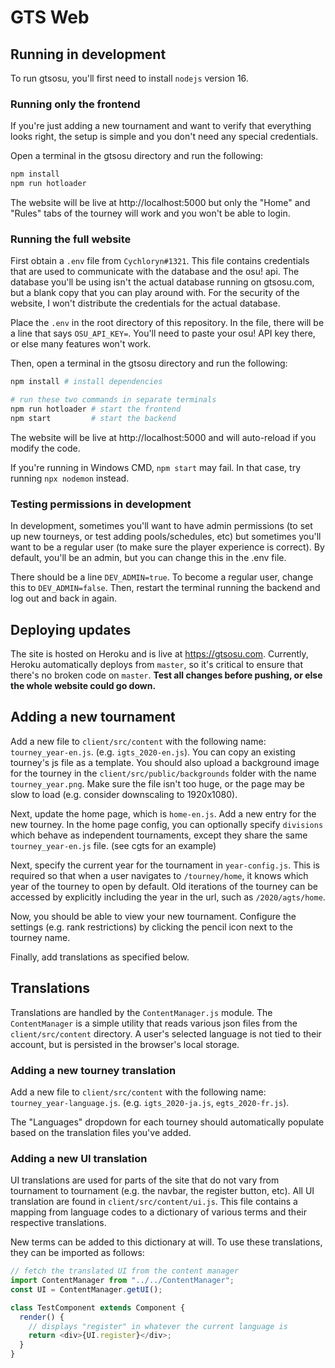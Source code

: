 # GTS Web

## Running in development

To run gtsosu, you'll first need to install `nodejs` version 16.

### Running only the frontend

If you're just adding a new tournament and want to verify that everything looks right, the setup is simple and you don't need any special credentials.

Open a terminal in the gtsosu directory and run the following:

```bash
npm install
npm run hotloader
```

The website will be live at http://localhost:5000 but only the "Home" and "Rules" tabs of the tourney will work and you won't be able to login.

### Running the full website

First obtain a `.env` file from `Cychloryn#1321`. This file contains credentials that are used to communicate with the database and the osu! api. The database you'll be using isn't the actual database running on gtsosu.com, but a blank copy that you can play around with. For the security of the website, I won't distribute the credentials for the actual database.

Place the `.env` in the root directory of this repository. In the file, there will be a line that says `OSU_API_KEY=`. You'll need to paste your osu! API key there, or else many features won't work.

Then, open a terminal in the gtsosu directory and run the following:

```bash
npm install # install dependencies

# run these two commands in separate terminals
npm run hotloader # start the frontend
npm start         # start the backend
```

The website will be live at http://localhost:5000 and will auto-reload if you modify the code.

If you're running in Windows CMD, `npm start` may fail. In that case, try running `npx nodemon` instead.

### Testing permissions in development

In development, sometimes you'll want to have admin permissions (to set up new tourneys, or test adding pools/schedules, etc) but sometimes you'll want to be a regular user (to make sure the player experience is correct). By default, you'll be an admin, but you can change this in the .env file.

There should be a line `DEV_ADMIN=true`. To become a regular user, change this to `DEV_ADMIN=false`. Then, restart the terminal running the backend and log out and back in again.

## Deploying updates

The site is hosted on Heroku and is live at https://gtsosu.com. Currently, Heroku automatically deploys from `master`, so it's critical to ensure that there's no broken code on `master`. **Test all changes before pushing, or else the whole website could go down.**

## Adding a new tournament

Add a new file to `client/src/content` with the following name: `tourney_year-en.js`. (e.g. `igts_2020-en.js`). You can copy an existing tourney's js file as a template. You should also upload a background image for the tourney in the `client/src/public/backgrounds` folder with the name `tourney_year.png`. Make sure the file isn't too huge, or the page may be slow to load (e.g. consider downscaling to 1920x1080).

Next, update the home page, which is `home-en.js`. Add a new entry for the new tourney. In the home page config, you can optionally specify `divisions` which behave as independent tournaments, except they share the same `tourney_year-en.js` file. (see cgts for an example)

Next, specify the current year for the tournament in `year-config.js`. This is required so that when a user navigates to `/tourney/home`, it knows which year of the tourney to open by default. Old iterations of the tourney can be accessed by explicitly including the year in the url, such as `/2020/agts/home`.

Now, you should be able to view your new tournament. Configure the settings (e.g. rank restrictions) by clicking the pencil icon next to the tourney name.

Finally, add translations as specified below.

## Translations

Translations are handled by the `ContentManager.js` module. The `ContentManager` is a simple utility that reads various json files from the `client/src/content` directory. A user's selected language is not tied to their account, but is persisted in the browser's local storage.

### Adding a new tourney translation

Add a new file to `client/src/content` with the following name: `tourney_year-language.js`. (e.g. `igts_2020-ja.js`, `egts_2020-fr.js`).

The "Languages" dropdown for each tourney should automatically populate based on the translation files you've added.

### Adding a new UI translation

UI translations are used for parts of the site that do not vary from tournament to tournament (e.g. the navbar, the register button, etc). All UI translation are found in `client/src/content/ui.js`. This file contains a mapping from language codes to a dictionary of various terms and their respective translations.

New terms can be added to this dictionary at will. To use these translations, they can be imported as follows:

```js
// fetch the translated UI from the content manager
import ContentManager from "../../ContentManager";
const UI = ContentManager.getUI();

class TestComponent extends Component {
  render() {
    // displays "register" in whatever the current language is
    return <div>{UI.register}</div>;
  }
}
```
